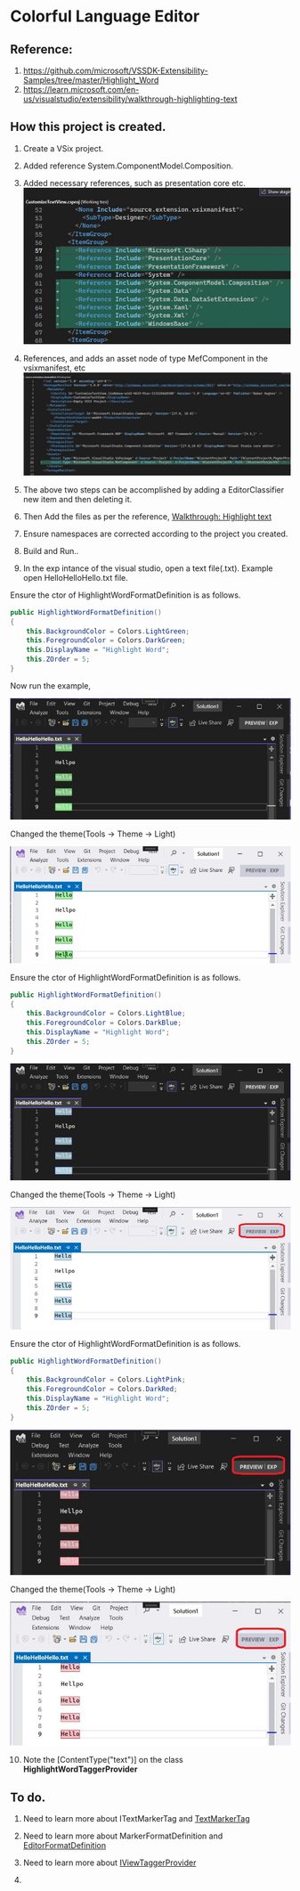 # Colorful Language Editor

## Reference: 
1. https://github.com/microsoft/VSSDK-Extensibility-Samples/tree/master/Highlight_Word
2. https://learn.microsoft.com/en-us/visualstudio/extensibility/walkthrough-highlighting-text

## How this project is created. 
1. Create a VSix project.

2. Added reference System.ComponentModel.Composition.

3. Added necessary references, such as presentation core etc.
![Additions to Cs Proj file](images/50_50AdditionsToCsProjFile.jpg)

4. References, and adds an asset node of type MefComponent in the vsixmanifest, etc
![Additions to .vsixmanifest file](images/51_50AdditionsToVSixManifest.jpg)

5. The above two steps can be accomplished by adding a EditorClassifier new item and then deleting it.

6. Then Add the files as per the reference, [Walkthrough: Highlight text](https://learn.microsoft.com/en-us/visualstudio/extensibility/walkthrough-highlighting-text)

7. Ensure namespaces are corrected according to the project you created. 

8. Build and Run..

9. In the exp intance of the visual studio, open a text file(.txt). Example open HelloHelloHello.txt file.

Ensure the ctor of HighlightWordFormatDefinition is as follows.
```cs
public HighlightWordFormatDefinition()
{
	this.BackgroundColor = Colors.LightGreen;
	this.ForegroundColor = Colors.DarkGreen;
	this.DisplayName = "Highlight Word";
	this.ZOrder = 5;
}	
```

Now run the example, 

![Hello Hello Green Dark Theme](images/52_50HelloHelloGreen.jpg)

Changed the theme(Tools -> Theme -> Light)

![Hello Hello Green Light Theme](images/53_50HelloHelloGreenLightTheme.jpg)

Ensure the ctor of HighlightWordFormatDefinition is as follows.

```cs
public HighlightWordFormatDefinition()
{
	this.BackgroundColor = Colors.LightBlue;
	this.ForegroundColor = Colors.DarkBlue;
	this.DisplayName = "Highlight Word";
	this.ZOrder = 5;
}
```


![Hello Hello Green Dark Theme](images/54_50HelloHelloBlueDarkTheme.jpg)

Changed the theme(Tools -> Theme -> Light)

![Hello Hello Green Light Theme](images/55_50HelloHelloBlueLightTheme.jpg)


Ensure the ctor of HighlightWordFormatDefinition is as follows.

```cs
public HighlightWordFormatDefinition()
{
	this.BackgroundColor = Colors.LightPink;
	this.ForegroundColor = Colors.DarkRed;
	this.DisplayName = "Highlight Word";
	this.ZOrder = 5;
}
```

![Hello Hello Green Dark Theme](images/56_50HelloHelloPinkDarkTheme.jpg)

Changed the theme(Tools -> Theme -> Light)

![Hello Hello Green Light Theme](images/57_50HelloHelloPinkLightTheme.jpg)


10. Note the [ContentType("text")] on the class **HighlightWordTaggerProvider**

## To do.
1. Need to learn more about ITextMarkerTag and [TextMarkerTag](https://learn.microsoft.com/en-us/dotnet/api/microsoft.visualstudio.text.tagging.textmarkertag)

2. Need to learn more about MarkerFormatDefinition and [EditorFormatDefinition](https://learn.microsoft.com/en-us/dotnet/api/microsoft.visualstudio.text.classification.markerformatdefinition#remarks)

3. Need to learn more about [IViewTaggerProvider](https://learn.microsoft.com/en-us/dotnet/api/microsoft.visualstudio.text.tagging.iviewtaggerprovider)

4. 

